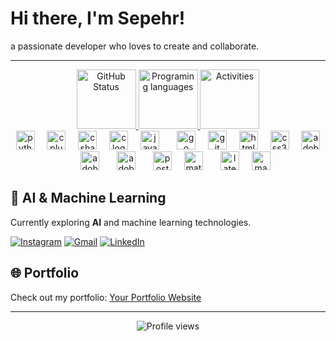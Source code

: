 # Hi there, I'm Sepehr!

a passionate developer who loves to create and collaborate.

---

<div align="center">
  <a href="https://github.com/SepehrTavakoli">
    <img src="https://github-readme-stats.vercel.app/api?username=SepehrTavakoli&show_icons=true&theme=transparent&hide_border=true&include_all_commits=true&count_private=true" height="95" alt="GitHub Status" />
  </a>
  <a href="https://github.com/SepehrTavakoli">
    <img src="https://github-readme-stats.vercel.app/api/top-langs/?username=SepehrTavakoli&layout=compact&theme=transparent&hide_border=true&langs_count=8" height="95" alt="Programing languages" />
  </a>
  <a href="https://github.com/SepehrTavakoli">
    <img src="https://github-profile-summary-cards.vercel.app/api/cards/profile-details?username=SepehrTavakoli&theme=transparent" height="95" alt="Activities" />
  </a>
</div>

<div align="center">
  <img src="https://cdn.simpleicons.org/python/3776AB" height="30" alt="python logo"  />
  <img width="12" />
  <img src="https://cdn.simpleicons.org/cplusplus/00599C" height="30" alt="cplusplus logo"  />
  <img width="12" />
  <img src="https://cdn.jsdelivr.net/gh/devicons/devicon/icons/csharp/csharp-original.svg" height="30" alt="csharp logo">
  <img width="12" />
  <img src="https://cdn.simpleicons.org/c/A8B9CC" height="30" alt="c logo"  />
  <img width="12" />
  <img src="https://cdn.jsdelivr.net/gh/devicons/devicon/icons/java/java-original.svg" height="30" alt="java logo"  />
  <img width="20" />
  <img src="https://cdn.simpleicons.org/go/00ADD8" height="30" alt="go logo"  />
  <img width="12" />
 <img src="https://cdn.simpleicons.org/git/F05032" height="30" alt="git logo"  />
  <img width="12" />
  <img src="https://cdn.simpleicons.org/html5/E34F26" height="30" alt="html5 logo"  />
  <img width="12" />
 <img src="https://cdn.jsdelivr.net/gh/devicons/devicon/icons/css3/css3-original.svg" height="30" alt="css3 logo">
  <img width="12" />
  <img src="https://skillicons.dev/icons?i=ps" height="30" alt="adobephotoshop logo"  />
  <img width="20" />
  <img src="https://skillicons.dev/icons?i=ai" height="30" alt="adobeillustrator logo"  />
  <img width="20" />
   <img src="https://skillicons.dev/icons?i=pr" height="30" alt="adobepremierepro logo"  />
  <img width="20" />
  <img src="https://cdn.simpleicons.org/postgresql/4169E1" height="30" alt="postgresql logo"  />
  <img width="12" />
  <img src="https://cdn.jsdelivr.net/gh/devicons/devicon/icons/matlab/matlab-original.svg" height="30" alt="matlab logo"  />
  <img width="20" />
<img src="https://cdn.simpleicons.org/latex/008080" height="30" alt="latex logo">
  <img width="12" />
 <img src="https://img.shields.io/badge/Maple-007ACC?style=flat&logo=mathworks&logoColor=white" height="30" alt="maple logo">
</div>


## 🤖 AI & Machine Learning

Currently exploring **AI** and machine learning technologies.


[![Instagram](https://img.shields.io/badge/Instagram-E4405F?style=for-the-badge&logo=instagram&logoColor=white)](https://instagram.com/yourprofile)
[![Gmail](https://img.shields.io/badge/Gmail-D14836?style=for-the-badge&logo=gmail&logoColor=white)](mailto:sepehrtavakoli0584@gmail.com)
[![LinkedIn](https://img.shields.io/badge/LinkedIn-0077B5?style=for-the-badge&logo=linkedin&logoColor=white)](https://linkedin.com/in/sepehr-tavakoli-5ba9a1354/?utm_source=share&utm_campaign=share_via&utm_content=profile&utm_medium=ios_app)


## 🌐 Portfolio

Check out my portfolio: [Your Portfolio Website](https://yourwebsite.com)

---

<p align="center">
  <img src="https://komarev.com/ghpvc/?username=yourusername&label=Profile%20views&color=0e75b6&style=flat" alt="Profile views" />
</p>
